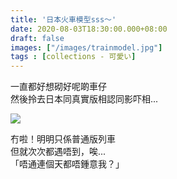 ```yaml
---
title: '日本火車模型sss～'
date: 2020-08-03T18:30:00.000+08:00
draft: false
images: ["/images/trainmodel.jpg"]
tags : [collections - 可愛い]
---
```


一直都好想砌好呢啲車仔  
然後拎去日本同真實版相認同影吓相...

![](/images/trainmodel.jpg) 

冇啦！明明只係普通版列車  
但就次次都遇唔到，唉...  
「唔通連個天都唔鍾意我？」  
